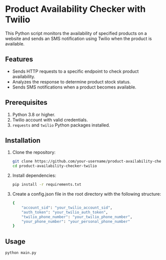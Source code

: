 # Product Availability Checker with Twilio

This Python script monitors the availability of specified products on a website and sends an SMS notification using Twilio when the product is available.

## Features
- Sends HTTP requests to a specific endpoint to check product availability.
- Analyzes the response to determine product stock status.
- Sends SMS notifications when a product becomes available.

## Prerequisites
1. Python 3.8 or higher.
2. Twilio account with valid credentials.
3. `requests` and `twilio` Python packages installed.

## Installation
1. Clone the repository:
   ```bash
   git clone https://github.com/your-username/product-availability-checker-twilio.git
   cd product-availability-checker-twilio

2. Install dependencies:
   ```bash
   pip install -r requirements.txt
   
3. Create a config.json file in the root directory with the following structure:
   ```bash
   {
       "account_sid": "your_twilio_account_sid",
       "auth_token": "your_twilio_auth_token",
       "twilio_phone_number": "your_twilio_phone_number",
       "your_phone_number": "your_personal_phone_number"
   }

## Usage
   ```bash
   python main.py



